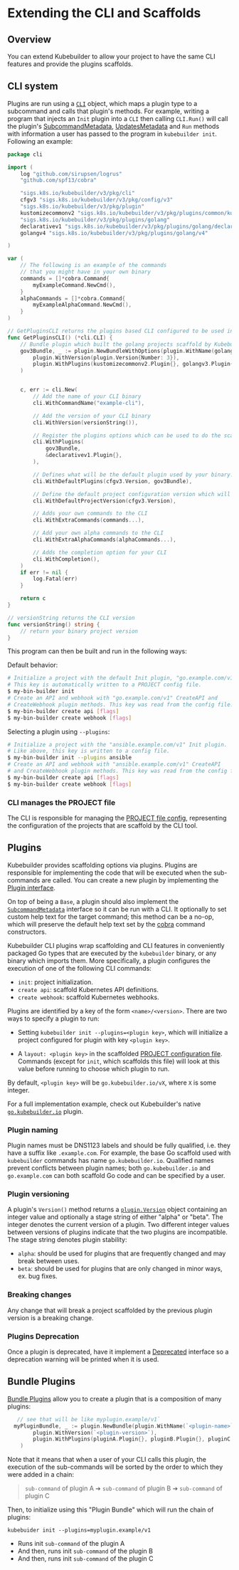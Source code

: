 # Extending the CLI and Scaffolds

## Overview

You can extend Kubebuilder to allow your project to have the same CLI features and provide the plugins scaffolds.

## CLI system

Plugins are run using a [`CLI`][cli] object, which maps a plugin type to a subcommand and calls that plugin's methods.
For example, writing a program that injects an `Init` plugin into a `CLI` then calling `CLI.Run()` will call the
plugin's [SubcommandMetadata][plugin-sub-command], [UpdatesMetadata][plugin-update-meta] and `Run` methods with information a user has passed to the
program in `kubebuilder init`. Following an example:

```go
package cli

import (
	log "github.com/sirupsen/logrus"
	"github.com/spf13/cobra"

	"sigs.k8s.io/kubebuilder/v3/pkg/cli"
	cfgv3 "sigs.k8s.io/kubebuilder/v3/pkg/config/v3"
	"sigs.k8s.io/kubebuilder/v3/pkg/plugin"
	kustomizecommonv2 "sigs.k8s.io/kubebuilder/v3/pkg/plugins/common/kustomize/v2"
	"sigs.k8s.io/kubebuilder/v3/pkg/plugins/golang"
	declarativev1 "sigs.k8s.io/kubebuilder/v3/pkg/plugins/golang/declarative/v1"
	golangv4 "sigs.k8s.io/kubebuilder/v3/pkg/plugins/golang/v4"

)

var (
	// The following is an example of the commands
	// that you might have in your own binary
	commands = []*cobra.Command{
		myExampleCommand.NewCmd(),
	}
	alphaCommands = []*cobra.Command{
		myExampleAlphaCommand.NewCmd(),
	}
)

// GetPluginsCLI returns the plugins based CLI configured to be used in your CLI binary
func GetPluginsCLI() (*cli.CLI) {
	// Bundle plugin which built the golang projects scaffold by Kubebuilder go/v3
	gov3Bundle, _ := plugin.NewBundleWithOptions(plugin.WithName(golang.DefaultNameQualifier),
		plugin.WithVersion(plugin.Version{Number: 3}),
		plugin.WithPlugins(kustomizecommonv2.Plugin{}, golangv3.Plugin{}),
	)


	c, err := cli.New(
		// Add the name of your CLI binary
		cli.WithCommandName("example-cli"),

		// Add the version of your CLI binary
		cli.WithVersion(versionString()),

		// Register the plugins options which can be used to do the scaffolds via your CLI tool. See that we are using as example here the plugins which are implemented and provided by Kubebuilder
		cli.WithPlugins(
			gov3Bundle,
			&declarativev1.Plugin{},
		),

		// Defines what will be the default plugin used by your binary. It means that will be the plugin used if no info be provided such as when the user runs `kubebuilder init`
		cli.WithDefaultPlugins(cfgv3.Version, gov3Bundle),

		// Define the default project configuration version which will be used by the CLI when none is informed by --project-version flag.
		cli.WithDefaultProjectVersion(cfgv3.Version),

		// Adds your own commands to the CLI
		cli.WithExtraCommands(commands...),

		// Add your own alpha commands to the CLI
		cli.WithExtraAlphaCommands(alphaCommands...),

		// Adds the completion option for your CLI
		cli.WithCompletion(),
	)
	if err != nil {
		log.Fatal(err)
	}

	return c
}

// versionString returns the CLI version
func versionString() string {
	// return your binary project version
}
```

This program can then be built and run in the following ways:

Default behavior:

```sh
# Initialize a project with the default Init plugin, "go.example.com/v1".
# This key is automatically written to a PROJECT config file.
$ my-bin-builder init
# Create an API and webhook with "go.example.com/v1" CreateAPI and
# CreateWebhook plugin methods. This key was read from the config file.
$ my-bin-builder create api [flags]
$ my-bin-builder create webhook [flags]
```

Selecting a plugin using `--plugins`:

```sh
# Initialize a project with the "ansible.example.com/v1" Init plugin.
# Like above, this key is written to a config file.
$ my-bin-builder init --plugins ansible
# Create an API and webhook with "ansible.example.com/v1" CreateAPI
# and CreateWebhook plugin methods. This key was read from the config file.
$ my-bin-builder create api [flags]
$ my-bin-builder create webhook [flags]
```

### CLI manages the PROJECT file

The CLI is responsible for managing the [PROJECT file config][project-file-config], representing the configuration of the projects that are scaffold by the CLI tool.

## Plugins

Kubebuilder provides scaffolding options via plugins. Plugins are responsible for implementing the code that will be executed when the sub-commands are called. You can create a new plugin by implementing the [Plugin interface][plugin-interface].

On top of being a `Base`, a plugin should also implement the [`SubcommandMetadata`][plugin-subc] interface so it can be run with a CLI. It optionally to set custom help text for the target  command; this method can be a no-op, which will preserve the default help text set by the [cobra][cobra] command constructors.

Kubebuilder CLI plugins wrap scaffolding and CLI features in conveniently packaged Go types that are executed by the
`kubebuilder` binary, or any binary which imports them. More specifically, a plugin configures the execution of one
of the following CLI commands:

- `init`: project initialization.
- `create api`: scaffold Kubernetes API definitions.
- `create webhook`: scaffold Kubernetes webhooks.

Plugins are identified by a key of the form `<name>/<version>`. There are two ways to specify a plugin to run:

- Setting `kubebuilder init --plugins=<plugin key>`, which will initialize a project configured for plugin with key
 `<plugin key>`.

- A `layout: <plugin key>` in the scaffolded [PROJECT configuration file][project-file]. Commands (except for `init`, which scaffolds this file) will look at this value before running to choose which plugin to run.

By default, `<plugin key>` will be `go.kubebuilder.io/vX`, where `X` is some integer.

For a full implementation example, check out Kubebuilder's native [`go.kubebuilder.io`][kb-go-plugin] plugin.

### Plugin naming

Plugin names must be DNS1123 labels and should be fully qualified, i.e. they have a suffix like
`.example.com`. For example, the base Go scaffold used with `kubebuilder` commands has name `go.kubebuilder.io`.
Qualified names prevent conflicts between plugin names; both `go.kubebuilder.io` and `go.example.com` can both scaffold
Go code and can be specified by a user.

### Plugin versioning

A plugin's `Version()` method returns a [`plugin.Version`][plugin-version-type] object containing an integer value
and optionally a stage string of either "alpha" or "beta". The integer denotes the current version of a plugin.
Two different integer values between versions of plugins indicate that the two plugins are incompatible. The stage
string denotes plugin stability:

- `alpha`: should be used for plugins that are frequently changed and may break between uses.
- `beta`: should be used for plugins that are only changed in minor ways, ex. bug fixes.

### Breaking changes

Any change that will break a project scaffolded by the previous plugin version is a breaking change.

### Plugins Deprecation

Once a plugin is deprecated, have it implement a [Deprecated][deprecate-plugin-doc] interface so a deprecation warning will be printed when it is used.

## Bundle Plugins

[Bundle Plugins][bundle-plugin-doc] allow you to create a plugin that is a composition of many plugins:

```go
   // see that will be like myplugin.example/v1`
  myPluginBundle, _ := plugin.NewBundle(plugin.WithName(`<plugin-name>`),
  		plugin.WithVersion(`<plugin-version>`),
		plugin.WithPlugins(pluginA.Plugin{}, pluginB.Plugin{}, pluginC.Plugin{}),
	)

```

Note that it means that when a user of your CLI calls this plugin, the execution of the sub-commands will be sorted by the order to which they were added in a chain:


> `sub-command` of plugin A ➔ `sub-command` of plugin B ➔ `sub-command` of plugin C

Then, to initialize using this "Plugin Bundle" which will run the chain of plugins:

```
kubebuider init --plugins=myplugin.example/v1
```

- Runs init `sub-command` of the plugin A
- And then, runs init `sub-command` of the plugin B
- And then, runs init `sub-command` of the plugin C

[project-file-config]: ../reference/project-config.md
[plugin-interface]: https://pkg.go.dev/sigs.k8s.io/kubebuilder/v3/pkg/plugin#Plugin
[go-dev-doc]: https://pkg.go.dev/sigs.k8s.io/kubebuilder/v3
[plugin-sub-command]: https://pkg.go.dev/sigs.k8s.io/kubebuilder/v3/pkg/plugin#Subcommand
[project-file]: ../reference/project-config.md
[plugin-subc]: https://pkg.go.dev/sigs.k8s.io/kubebuilder/v3/pkg/plugin#Subcommand
[cobra]:https://pkg.go.dev/github.com/spf13/cobra
[kb-go-plugin]: https://pkg.go.dev/sigs.k8s.io/kubebuilder/v3/pkg/plugins/golang/v3
[bundle-plugin-doc]: https://pkg.go.dev/sigs.k8s.io/kubebuilder/v3/pkg/plugin#Bundle
[deprecate-plugin-doc]: https://pkg.go.dev/sigs.k8s.io/kubebuilder/v3/pkg/plugin#Deprecated
[plugin-update-meta]: https://pkg.go.dev/sigs.k8s.io/kubebuilder/v3/pkg/plugin#UpdatesMetadata
[cli]: https://pkg.go.dev/sigs.k8s.io/kubebuilder/v3/pkg/cli
[plugin-version-type]: https://pkg.go.dev/sigs.k8s.io/kubebuilder/v3/pkg/plugin#Version
